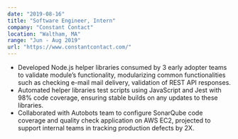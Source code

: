 ```yaml
---
date: "2019-08-16"
title: "Software Engineer, Intern"
company: "Constant Contact"
location: "Waltham, MA"
range: "Jun - Aug 2019"
url: "https://www.constantcontact.com/"
---
```


- Developed Node.js helper libraries consumed by 3 early adopter teams to validate module’s functionality, modularizing common functionalities such as checking e-mail mail delivery, validation of REST API responses.
- Automated helper libraries test scripts using JavaScript and Jest with 98% code coverage, ensuring stable builds on any updates to these libraries.
- Collaborated with Autobots team to configure SonarQube code coverage and quality check application on AWS EC2, projected to support internal teams in tracking production defects by 2X.

